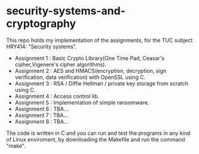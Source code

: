 # security-systems-and-cryptography
This repo holds my implementation of the assignments, for the TUC subject HRY414: "Security systems".

- Assignment 1 : Basic Crypto Library(One Time Pad, Ceasar's cipher,Vigenere's cipher algorithms).
- Assignment 2 : AES and HMACS(encryption, decryption, sign verification, data verification) with OpenSSL using C.
- Assignment 3 : RSA / Diffie Hellman / private key storage from scratch using C.
- Assignment 4 : Access control lib.
- Assignment 5 : Implementation of simple ransomware.
- Assignment 6 : TBA...
- Assignment 7 : TBA...
- Assignment 8 : TBA...

The code is written in C and you can run and test the programs in any kind of Linux enviroment, by downloading the Makefile and run the command "make".
